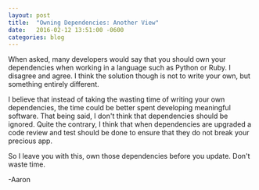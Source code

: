 ```yaml
---
layout: post
title:  "Owning Dependencies: Another View"
date:   2016-02-12 13:51:00 -0600
categories: blog
---
```


When asked, many developers would say that you should own your dependencies when working in a language such as Python or Ruby. I disagree and agree. I think the solution though is not to write your own, but something entirely different. 

I believe that instead of taking the wasting time of writing your own dependencies, the time could be better spent developing meaningful software. That being said, I don't think that dependencies should be ignored. Quite the contrary, I think that when dependencies are upgraded a code review and test should be done to ensure that they do not break your precious app.

So I leave you with this, own those dependencies before you update. Don't waste time.

-Aaron

